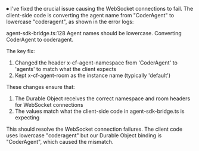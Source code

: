 ⏺ I've fixed the crucial issue causing the WebSocket connections to fail. The client-side code is converting the agent name from
  "CoderAgent" to lowercase "coderagent", as shown in the error logs:

  agent-sdk-bridge.ts:128 Agent names should be lowercase. Converting CoderAgent to coderagent.

  The key fix:
  1. Changed the header x-cf-agent-namespace from 'CoderAgent' to 'agents' to match what the client expects
  2. Kept x-cf-agent-room as the instance name (typically 'default')

  These changes ensure that:
  1. The Durable Object receives the correct namespace and room headers for WebSocket connections
  2. The values match what the client-side code in agent-sdk-bridge.ts is expecting

  This should resolve the WebSocket connection failures. The client code uses lowercase "coderagent" but our Durable Object binding
  is "CoderAgent", which caused the mismatch.
